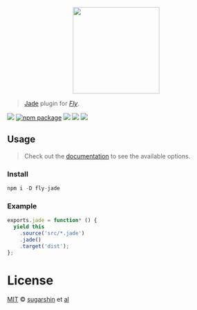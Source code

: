 <div align="center">
  <a href="http://github.com/flyjs/fly">
    <img width=200px  src="https://cloud.githubusercontent.com/assets/8317250/8733685/0be81080-2c40-11e5-98d2-c634f076ccd7.png">
  </a>
</div>

> [Jade](https://github.com/sugarshin/fly-jade) plugin for _[Fly][fly]_.

[![][fly-badge]][fly]
[![npm package][npm-ver-link]][releases]
[![][dl-badge]][npm-pkg-link]
[![][travis-badge]][travis-link]
[![][mit-badge]][mit]

## Usage
> Check out the [documentation](http://jade-lang.com/api/#options) to see the available options.

### Install

```a
npm i -D fly-jade
```

### Example

```js
exports.jade = function* () {
  yield this
    .source('src/*.jade')
    .jade()
    .target('dist');
};
```

# License

[MIT][mit] © [sugarshin][author] et [al][contributors]

[mit]:          http://opensource.org/licenses/MIT
[author]:       http://github.com/sugarshin
[contributors]: https://github.com/sugarshin/fly-jade/graphs/contributors
[releases]:     https://github.com/sugarshin/fly-jade/releases
[fly]:          https://www.github.com/flyjs/fly
[fly-badge]:    https://img.shields.io/badge/fly-JS-05B3E1.svg?style=flat-square
[mit-badge]:    https://img.shields.io/badge/license-MIT-444444.svg?style=flat-square
[npm-pkg-link]: https://www.npmjs.org/package/fly-jade
[npm-ver-link]: https://img.shields.io/npm/v/fly-jade.svg?style=flat-square
[dl-badge]:     http://img.shields.io/npm/dm/fly-jade.svg?style=flat-square
[travis-link]:  https://travis-ci.org/sugarshin/fly-jade
[travis-badge]: http://img.shields.io/travis/sugarshin/fly-jade.svg?style=flat-square
